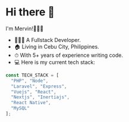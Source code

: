 # Hi there 👋

I'm Mervin!👨🏻‍💼

* 👨🏼‍💻 A Fullstack Developer.
* 🏠 Living in Cebu City, Philippines.
* ⏱ With 5+ years of experience writing code.
* 💻 Here is my current tech stack: 

```javascript
const TECH_STACK = [
  "PHP", "Node", 
  "Laravel", "Express", 
  "Vuejs", "React", 
  "Nextjs", "Inertiajs", 
  "React Native",
  "MySQL"
]; 
```
